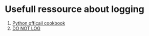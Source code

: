 # Usefull ressource about logging 

1. [Python officail cookbook](https://docs.python.org/3/howto/logging-cookbook.html) 
2. [DO NOT LOG](https://sobolevn.me/2020/03/do-not-log)
